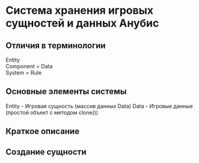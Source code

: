 Система хранения игровых сущностей и данных Анубис
==================================================

Отличия в терминологии
----------------------
Entity  
Component = Data  
System = Rule  

Основные элементы системы
-------------------------

Entity - Игровая сущность (массив данных Data)
Data - Игровые данные (простой объект с методом clone())


Краткое описание
----------------



Создание сущности
-----------------



```typescript

```
